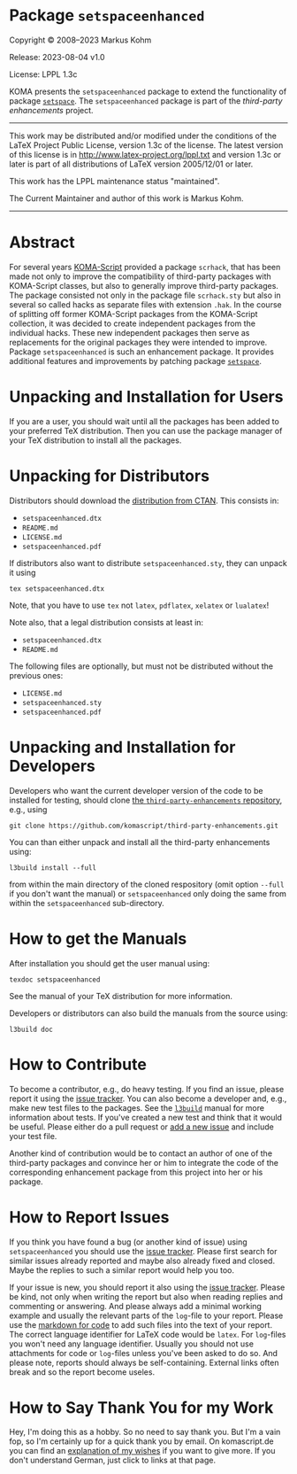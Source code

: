 # Package `setspaceenhanced`

Copyright © 2008–2023 Markus Kohm

Release: 2023-08-04 v1.0

License: LPPL 1.3c

KOMA presents the `setspaceenhanced` package to extend the functionality of
package [`setspace`](https://ctan.org/pkg/setspace). The `setspaceenhanced` 
package is part of the *third-party enhancements* project.

----------------------------------------------------------------------------

This work may be distributed and/or modified under the conditions of
the LaTeX Project Public License, version 1.3c of the license.
The latest version of this license is in
    http://www.latex-project.org/lppl.txt
and version 1.3c or later is part of all distributions of LaTeX
version 2005/12/01 or later.

This work has the LPPL maintenance status "maintained".

The Current Maintainer and author of this work is Markus Kohm.

----------------------------------------------------------------------------

# Abstract

For several years
[KOMA-Script](https://www.sourceforge.net/project/koma-script) provided a
package `scrhack`, that has been made not only to improve the compatibility of
third-party packages with KOMA-Script classes, but also to generally improve
third-party packages. The package consisted not only in the package file
`scrhack.sty` but also in several so called hacks as separate files with
extension `.hak`. In the course of splitting off former KOMA-Script packages
from the KOMA-Script collection, it was decided to create independent packages
from the individual hacks. These new independent packages then serve as
replacements for the original packages they were intended to improve. Package
`setspaceenhanced` is such an enhancement package. It provides additional
features and improvements by patching package
[`setspace`](https://ctan.org/pkg/setspace).

# Unpacking and Installation for Users

If you are a user, you should wait until all the packages has been added to
your preferred TeX distribution. Then you can use the package manager of your
TeX distribution to install all the packages.

# Unpacking for Distributors

Distributors should download the [distribution from
CTAN](https://www.ctan.org/pkg/setspaceenhanced). This consists in:

* `setspaceenhanced.dtx`
* `README.md`
* `LICENSE.md`
* `setspaceenhanced.pdf`

If distributors also want to distribute `setspaceenhanced.sty`, they can
unpack it using

    tex setspaceenhanced.dtx
	
Note, that you have to use `tex` not `latex`, `pdflatex`, `xelatex` or
`lualatex`!

Note also, that a legal distribution consists at least in:

* `setspaceenhanced.dtx`
* `README.md`

The following files are optionally, but must not be distributed without the
previous ones:

* `LICENSE.md`
* `setspaceenhanced.sty`
* `setspaceenhanced.pdf`

# Unpacking and Installation for Developers

Developers who want the current developer version of the code to be installed
for testing, should clone [the `third-party-enhancements`
repository](https://github.com/komascript/third-party-enhancements), e.g.,
using

	git clone https://github.com/komascript/third-party-enhancements.git

You can
than either unpack and install all the third-party enhancements using:

	l3build install --full
	
from within the main directory of the cloned respository (omit option `--full`
if you don't want the manual) or `setspaceenhanced` only doing the same from
within the `setspaceenhanced` sub-directory.

# How to get the Manuals

After installation you should get the user manual using:

    texdoc setspaceenhanced
	
See the manual of your TeX distribution for more information. 

Developers or distributors can also build the manuals from the source using:

	l3build doc
	
# How to Contribute

To become a contributor, e.g., do heavy testing. If you find an issue, please
report it using the [issue
tracker](https://github.com/komascript/third-party-enhancements/issues). You
can also become a developer and, e.g., make new test files to the
packages. See the [`l3build`](https://ctan.prg/pkg/l3build) manual for more
information about tests. If you've created a new test and think that it would
be useful. Please either do a pull request or [add a new
issue](https://github.com/komascript/third-party-enhancements/issues/new/choose)
and include your test file.

Another kind of contribution would be to contact an author of one of the
third-party packages and convince her or him to integrate the code of the
corresponding enhancement package from this project into her or his package.

# How to Report Issues

If you think you have found a bug (or another kind of issue) using
`setspaceenhanced` you should use the [issue
tracker](https://github.com/komascript/third-party-enhancements/issues). Please
first search for similar issues already reported and maybe also already fixed
and closed. Maybe the replies to such a similar report would help you too.

If your issue is new, you should report it also using the [issue
tracker](https://github.com/komascript/third-party-enhancements/issues). Please
be kind, not only when writing the report but also when reading replies and
commenting or answering. And please always add a minimal working example and
usually the relevant parts of the `log`-file to your report. Please use the
[markdown for
code](https://docs.github.com/en/get-started/writing-on-github/working-with-advanced-formatting/creating-and-highlighting-code-blocks)
to add such files into the text of your report. The correct language
identifier for LaTeX code would be `latex`. For `log`-files you won't need any
language identifier. Usually you should not use attachments for code or
`log`-files unless you've been asked to do so. And please note, reports should
always be self-containing. External links often break and so the report become
useles.

# How to Say Thank You for my Work

Hey, I'm doing this as a hobby. So no need to say thank you. But I'm a vain
fop, so I'm certainly up for a quick thank you by email. On komascript.de you
can find an [explanation of my wishes](https://komascript.de/wunschliste) if
you want to give more. If you don't understand German, just click to links at
that page.
